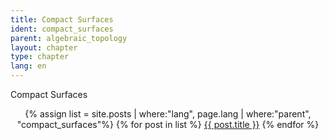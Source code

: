 ```yaml
---
title: Compact Surfaces
ident: compact_surfaces
parent: algebraic_topology
layout: chapter
type: chapter
lang: en
---
```


Compact Surfaces

<div style="position: relative;" align="center">

{% assign list = site.posts | where:"lang", page.lang | where:"parent", "compact_surfaces"%}
{% for post in list %}
    <a href="{{ post.url }}">{{ post.title }}</a>
{% endfor %}

</div>

